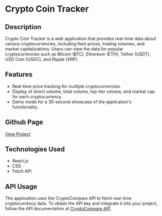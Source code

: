 # Crypto Coin Tracker

## Description

Crypto Coin Tracker is a web application that provides real-time data about various cryptocurrencies, including their prices, trading volumes, and market capitalizations. Users can view the data for popular cryptocurrencies such as Bitcoin (BTC), Ethereum (ETH), Tether (USDT), USD Coin (USDC), and Ripple (XRP).

## Features

- Real-time price tracking for multiple cryptocurrencies.
- Display of direct volume, total volume, top-tier volume, and market cap for each cryptocurrency.
- Demo mode for a 30-second showcase of the application's functionality.

## Github Page

[View Project]([#](https://aarcher19.github.io/Crypto-Coin-Tracker/))

## Technologies Used

- React.js
- CSS
- Fetch API

## API Usage

The application uses the CryptoCompare API to fetch real-time cryptocurrency data. To obtain the API key and integrate it into your project, follow the API documentation at [CryptoCompare API](https://min-api.cryptocompare.com/).
